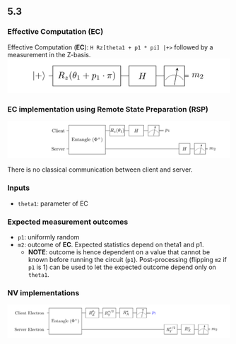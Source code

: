 ## 5.3
### Effective Computation (EC)
Effective Computation (**EC**): `H Rz[theta1 + p1 * pi] |+>` followed by a measurement in the Z-basis.
![](fig/effective.png)

### EC implementation using Remote State Preparation (RSP)
![](fig/generic.png)

There is no classical communication between client and server.

### Inputs
- `theta1`: parameter of EC

### Expected measurement outcomes
- `p1`: uniformly random
- `m2`: outcome of **EC**. Expected statistics depend on theta1 and p1.
    - **NOTE**: outcome is hence dependent on a value that cannot be known before running the circuit (`p1`). 
     Post-processing (flipping `m2` if `p1` is 1) can be used to let the expected outcome depend only on `theta1`.


### NV implementations
![](fig/nv.png)